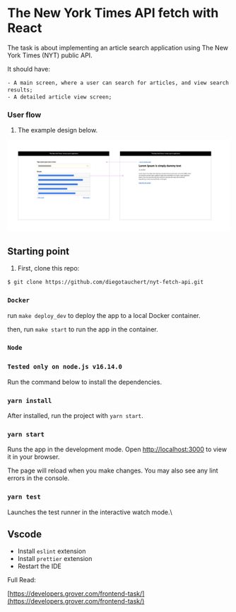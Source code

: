 # The New York Times API fetch with React

The task is about implementing an article search application using The New York Times (NYT) public API.

It should have:

    - A main screen, where a user can search for articles, and view search results;
    - A detailed article view screen;

### User flow

1. The example design below.

![Example Design](./mock.jpg)

## Starting point

1. First, clone this repo:

```console
$ git clone https://github.com/diegotauchert/nyt-fetch-api.git
```

### `Docker`

run `make deploy_dev` to deploy the app to a local Docker container.

then, run `make start` to run the app in the container.

### `Node`

### ` Tested only on node.js v16.14.0 `

Run the command below to install the dependencies.

### `yarn install`

After installed, run the project with `yarn start`.

### `yarn start`

Runs the app in the development mode.
Open [http://localhost:3000](http://localhost:3000) to view it in your browser.

The page will reload when you make changes.
You may also see any lint errors in the console.

### `yarn test`

Launches the test runner in the interactive watch mode.\

## Vscode

- Install `eslint` extension
- Install `prettier` extension
- Restart the IDE

Full Read:

[https://developers.grover.com/frontend-task/](https://developers.grover.com/frontend-task/)